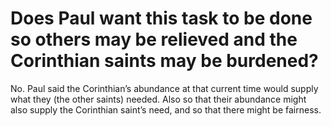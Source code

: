 # Does Paul want this task to be done so others may be relieved and the Corinthian saints may be burdened?

No. Paul said the Corinthian’s abundance at that current time would supply what they (the other saints) needed. Also so that their abundance might also supply the Corinthian saint’s need, and so that there might be fairness.
